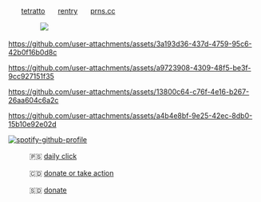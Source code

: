 ㅤㅤ[tetratto](https://tetratto.com/@cannibal)ㅤㅤ[rentry](https://rentry.co/meatgrind)ㅤㅤ[prns.cc](https://pronouns.cc/@psychopathy)




ㅤㅤㅤㅤㅤ![](https://komarev.com/ghpvc/?username=lustangel&label=femboys&color=7B7168)


https://github.com/user-attachments/assets/3a193d36-437d-4759-95c6-42b0f16b0d8c

https://github.com/user-attachments/assets/a9723908-4309-48f5-be3f-9cc927151f35

https://github.com/user-attachments/assets/13800c64-c76f-4e16-b267-26aa604c6a2c

https://github.com/user-attachments/assets/a4b4e8bf-9e25-42ec-8db0-15b10e92e02d





[![spotify-github-profile](https://spotify-github-profile.kittinanx.com/api/view?uid=31zbblnlr2w65oeixrz3ikwwf7xq&cover_image=true&theme=novatorem&show_offline=false&background_color=121212&interchange=true&bar_color=53b14f&bar_color_cover=true)](https://github.com/kittinan/spotify-github-profile)


ㅤ ㅤㅤ🇵🇸 [daily click](https://arab.org/click-to-help/palestine/)

ㅤㅤㅤ 🇨🇩 [donate or take action](https://www.savethechildren.org/us/where-we-work/democratic-republic-of-congo)

ㅤ ㅤㅤ🇸🇩 [donate](https://www.help-ev.de/en/donate-south-sudan/) 
